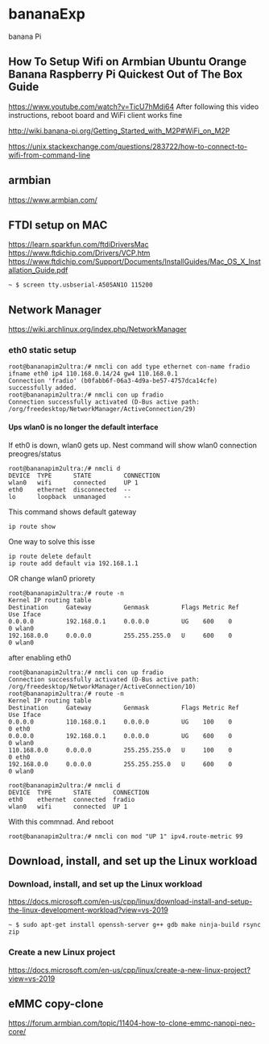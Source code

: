 # bananaExp
banana Pi 

## How To Setup Wifi on Armbian Ubuntu Orange Banana Raspberry Pi Quickest Out of The Box Guide
https://www.youtube.com/watch?v=TicU7hMdi64
After following this video instructions, reboot board and WiFi client works fine

http://wiki.banana-pi.org/Getting_Started_with_M2P#WiFi_on_M2P

https://unix.stackexchange.com/questions/283722/how-to-connect-to-wifi-from-command-line

## armbian
https://www.armbian.com/

## FTDI setup on MAC
https://learn.sparkfun.com/ftdiDriversMac
https://www.ftdichip.com/Drivers/VCP.htm
https://www.ftdichip.com/Support/Documents/InstallGuides/Mac_OS_X_Installation_Guide.pdf
```
~ $ screen tty.usbserial-A505AN1O 115200
```
## Network Manager
https://wiki.archlinux.org/index.php/NetworkManager  

### eth0 static setup  
```
root@bananapim2ultra:/# nmcli con add type ethernet con-name fradio ifname eth0 ip4 110.168.0.14/24 gw4 110.168.0.1  
Connection 'fradio' (b0fabb6f-06a3-4d9a-be57-4757dca14cfe) successfully added.  
root@bananapim2ultra:/# nmcli con up fradio
Connection successfully activated (D-Bus active path: /org/freedesktop/NetworkManager/ActiveConnection/29)

```
#### Ups wlan0 is no longer the default interface
If eth0 is down, wlan0 gets up. Nest command will show wlan0 connection preogres/status
```
root@bananapim2ultra:/# nmcli d
DEVICE  TYPE      STATE         CONNECTION 
wlan0   wifi      connected     UP 1       
eth0    ethernet  disconnected  --         
lo      loopback  unmanaged     --   
```
This command shows default gateway
```
ip route show
```
One way to solve this isse
```
ip route delete default
ip route add default via 192.168.1.1
```
OR change wlan0 priorety
```
root@bananapim2ultra:/# route -n
Kernel IP routing table
Destination     Gateway         Genmask         Flags Metric Ref    Use Iface
0.0.0.0         192.168.0.1     0.0.0.0         UG    600    0        0 wlan0
192.168.0.0     0.0.0.0         255.255.255.0   U     600    0        0 wlan0
```
after enabling eth0
```
root@bananapim2ultra:/# nmcli con up fradio
Connection successfully activated (D-Bus active path: /org/freedesktop/NetworkManager/ActiveConnection/10)
root@bananapim2ultra:/# route -n
Kernel IP routing table
Destination     Gateway         Genmask         Flags Metric Ref    Use Iface
0.0.0.0         110.168.0.1     0.0.0.0         UG    100    0        0 eth0
0.0.0.0         192.168.0.1     0.0.0.0         UG    600    0        0 wlan0
110.168.0.0     0.0.0.0         255.255.255.0   U     100    0        0 eth0
192.168.0.0     0.0.0.0         255.255.255.0   U     600    0        0 wlan0

root@bananapim2ultra:/# nmcli d
DEVICE  TYPE      STATE      CONNECTION 
eth0    ethernet  connected  fradio     
wlan0   wifi      connected  UP 1

```
With this commnad. And reboot
```
root@bananapim2ultra:/# nmcli con mod "UP 1" ipv4.route-metric 99

```

## Download, install, and set up the Linux workload 
### Download, install, and set up the Linux workload
https://docs.microsoft.com/en-us/cpp/linux/download-install-and-setup-the-linux-development-workload?view=vs-2019  
```
~ $ sudo apt-get install openssh-server g++ gdb make ninja-build rsync zip
```

### Create a new Linux project
https://docs.microsoft.com/en-us/cpp/linux/create-a-new-linux-project?view=vs-2019  


## eMMC copy-clone

https://forum.armbian.com/topic/11404-how-to-clone-emmc-nanopi-neo-core/  


